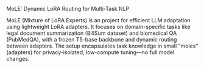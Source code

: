 MoLE: Dynamic LoRA Routing for Multi-Task NLP

MoLE (Mixture of LoRA Experts) is an project for efficient LLM adaptation using lightweight LoRA adapters. It focuses on domain-specific tasks like legal document summarization (BillSum dataset) and biomedical QA (PubMedQA), with a frozen T5-base backbone and dynamic routing between adapters.
The setup encapsulates task knowledge in small "moles" (adapters) for privacy-isolated, low-compute tuning—no full model changes.

